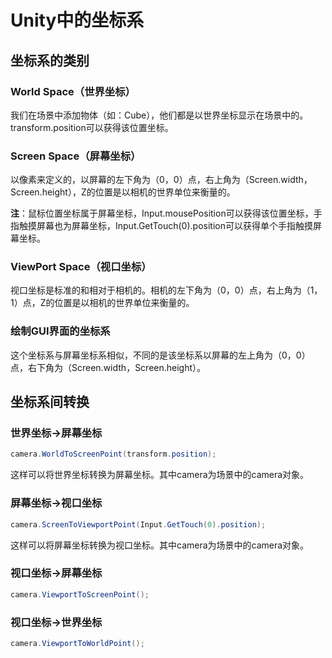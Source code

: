 # Unity中的坐标系

## 坐标系的类别

### World Space（世界坐标）

我们在场景中添加物体（如：Cube），他们都是以世界坐标显示在场景中的。transform.position可以获得该位置坐标。

### Screen Space（屏幕坐标）

以像素来定义的，以屏幕的左下角为（0，0）点，右上角为（Screen.width，Screen.height），Z的位置是以相机的世界单位来衡量的。

**注**：鼠标位置坐标属于屏幕坐标，Input.mousePosition可以获得该位置坐标，手指触摸屏幕也为屏幕坐标，Input.GetTouch(0).position可以获得单个手指触摸屏幕坐标。

### ViewPort Space（视口坐标）

视口坐标是标准的和相对于相机的。相机的左下角为（0，0）点，右上角为（1，1）点，Z的位置是以相机的世界单位来衡量的。

### 绘制GUI界面的坐标系

这个坐标系与屏幕坐标系相似，不同的是该坐标系以屏幕的左上角为（0，0）点，右下角为（Screen.width，Screen.height）。

## 坐标系间转换

### 世界坐标→屏幕坐标

```C#
camera.WorldToScreenPoint(transform.position);
```

这样可以将世界坐标转换为屏幕坐标。其中camera为场景中的camera对象。

### 屏幕坐标→视口坐标

```C#
camera.ScreenToViewportPoint(Input.GetTouch(0).position);
```

这样可以将屏幕坐标转换为视口坐标。其中camera为场景中的camera对象。

### 视口坐标→屏幕坐标

```C#
camera.ViewportToScreenPoint();
```

### 视口坐标→世界坐标

```C#
camera.ViewportToWorldPoint();
```